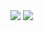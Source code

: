 <img src="https://img.shields.io/badge/Python-3776AB?style=flat&logo=python&logoColor=white"/>
<img src="https://img.shields.io/badge/Kotlin-7F52FF?style=flat&logo=kotlin&logoColor=white"/> 
